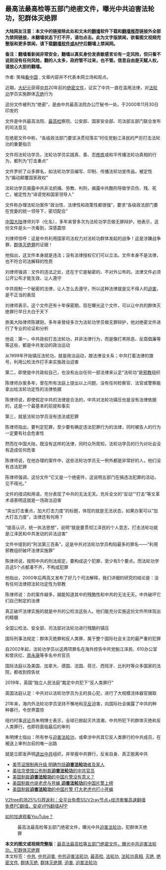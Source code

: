  <h2>最高法最高检等五部门绝密文件，曝光中共迫害法轮功，犯群体灭绝罪</h2> <p class="notice"><b>大陆网友注意：本文中的链接除此处和文末的<a href="https://github.com/bannedbook/fanqiang" >翻墙</a>软件下载和<a href="https://github.com/killgcd/justmysocks/blob/master/README.md">翻墙推荐</a>链接外全部为禁网链接，未翻墙状态下打不开，请勿点击。此为文字版禁闻，欲看图文视频完整版和更多禁闻，请下载<a href="https://github.com/bannedbook/fanqiang">翻墙软件或APP</a>后翻墙上禁闻网。</p><p>备注：翻墙看新闻非常安全，翻墙以真实身份发表敏感言论有一定风险，但只看不说则没有任何风险，翻的人太多，政府管不过来，也不管。信息自由是天赋人权，请放心大胆的翻墙。</b></p>  <div class="entry"> <p>作者: 笑梅<span class='wp_keywordlink_affiliate'><a href="https://www.secretchina.com/" title="看中国" target="_blank">看中国</a></span> , 文章内容并不代表本网立场和观点。</p> <figure></figure> <p>近期，<span class='wp_keywordlink_affiliate'><a href="http://www.epochtimes.com/" title="大纪元" target="_blank">大纪元</a></span>获得<a href="https://www.bannedbook.org/bnews/tag/%e4%b8%ad%e5%85%b1/" class="st_tag internal_tag" rel="tag" title="标签 中共 下的日志">中共</a>20年前的<a href="https://www.bannedbook.org/bnews/tag/%e7%bb%9d%e5%af%86%e6%96%87%e4%bb%b6/" class="st_tag internal_tag" rel="tag" title="标签 绝密文件 下的日志">绝密文件</a>，证实了中共一直在滥用法律，对<a href="https://www.bannedbook.org/bnews/tag/%e6%b3%95%e8%bd%ae%e5%8a%9f/" class="st_tag internal_tag" rel="tag" title="标签 法轮功 下的日志">法轮功</a>学员实施群体<a href="https://www.bannedbook.org/bnews/tag/%E7%81%AD%E7%BB%9D/" class="st_tag internal_tag" rel="tag" title="标签 灭绝 下的日志">灭绝</a>行为</p> <p>这份文件被列为“绝密”，是由中共最高法院办公厅秘书一处，于2000年11月30日印发的</p> <p>文件是中共最高法院、<a href="https://www.bannedbook.org/bnews/tag/%E6%9C%80%E9%AB%98%E6%A3%80/" class="st_tag internal_tag" rel="tag" title="标签 最高检 下的日志">最高检</a>察院、公安部、国家安全部、司法部五部门联合发布的司法意见</p> <p>在绝密文件中称，“各级政法部门要坚决贯彻落实”时任党魁江泽民的严厉打击法轮功的重要指示</p> <p>文件将法轮功学员，法轮功学员实践真、善、忍<span class='wp_keywordlink'><a href="https://www.qi-gong.me/" title="气功修炼网" target="_blank">修炼</a></span>或和平传播法轮功真相的行为，都列为“打击重点”</p> <p>文件罗织了众多罪名，如法轮功学员编写、印制、传播法轮功宣传品，被定性为“煽动颠覆国家政权”</p> <p>法轮功学员揭露中共非法抓捕、劳教、判刑，揭露中共酷刑导致学员伤、残、死亡，被定性为“诽谤党和国家领导人” </p> <p>文件称办理法轮功案件“政治性、法律性和政策性都很强”，要求“各级政法部门要在党委的统一领导下，密切配合”</p> <p><span class='wp_keywordlink_affiliate'><a href="https://www.bannedbook.org/" title="中国" target="_blank">中国</a></span><span class='wp_keywordlink_affiliate'><a href="https://www.bannedbook.org/" title="大陆" target="_blank">大陆</a></span>律师刘平（化名），多年来曾多次为法轮功学员做无罪辩护，他表示，这份文件是头一次看到，深感震惊</p> <p>刘律师惊呼：这是中共利用国家司法权力对法轮功群体发起的战争！这是涉嫌战争罪，<a href="https://www.bannedbook.org/bnews/tag/%E7%BE%A4%E4%BD%93%E7%81%AD%E7%BB%9D%E7%BD%AA/" class="st_tag internal_tag" rel="tag" title="标签 群体灭绝罪 下的日志">群体灭绝罪</a>的证据！</p>  <p>他指出，这文件本身就是违法；没有法律授权它们可以立法。文件本身不是法律，也不符合司法解释的性质</p> <p>刘律师强调：文件的违法之处，还在于它是秘密的、不对外公布的。法律文件必须公开公布才能生效、让人遵守</p> <p>中共炮制一个秘密的法律，让人怎么去遵守，所以这种法律就是见不得人的<a href="https://www.bannedbook.org/bnews/tag/%e8%bf%ab%e5%ae%b3/" class="st_tag internal_tag" rel="tag" title="标签 迫害 下的日志">迫害</a>，是不正当的表现</p> <p>刘律师表示，这个文件还有十年保密期，现在曝光这个文件，可以让中共的群体灭绝罪行早日大白于天下</p> <p>旅美大陆律师陈建刚，多年来曾经多次为法轮功学员做无罪辩护，他对绝密文件进行了专业的论证和分析</p> <p>他说：第一，中共政权打击法轮功，并非法律行为，而是像打黑除恶、反腐倡廉等等这些，都是中共发动的政治运动</p> <p>从1999年开始镇压法轮功，就是政治运动，跟法律没关系；中共打着法律的旗号，利用公检法作打手来实施政治迫害</p> <p>第二，即使是中共政权自己，也没有出台任何一部法律来认定“法轮功”是<span class='wp_keywordlink'><a href="https://www.bannedbook.org/forum11/topic281.html" title="禁片：评中国共产党的邪教本质" target="_blank">邪教</a></span>组织</p> <p>陈律师办案多年，曾在所有法庭上提出以上问题，没有任何检察官、法官或警察能拿出给法轮功定性的法律依据</p> <p>陈律师说，即使假定中共的法律是合法的，中共对法轮功镇压也是没有法律依据的，这是一个最基本的前提和事实</p> <p>第三，就是法轮功学员没有违法或犯罪</p>  <p>陈律师指出，要判定犯罪，至少要有确定违法犯罪行为的法律，同时被告人的行为一定要有社会危害性</p> <p>然而在中国大陆，既没有这样的法律，同时众所周知，法轮功学员的行为对社会没有造成任何危害</p> <p>陈律师说，在他办理的案件中，这些法轮功学员无一例外都是非常好的人，他们没有违法犯罪</p> <p>陈律师强调，这份文件“它又是一个绝密件，这说明五部门在搞违法犯罪的活动，见不得光。”</p> <p>文件的措词和用语，充分表现了中共的无法无天。充斥全文的“反动”“打击”等文革术语表明这就是一场政治迫害</p> <p>“突出打击重点，加大打击力度”的标题，体现的就是无法状态，如果办案可以“加大打击力度”，法律还有何用？</p> <p>“提高认识，统一执法思想”，说明“就是要贯彻江泽民的个人意志，打击法轮功就是江泽民和中共发动的非法迫害”</p> <p>文件中提到的“刑法第三百条”，这是中共对法轮功学员构陷最多的罪名——“利用邪教组织破坏法律实施罪”</p> <p>陈律师说，按照中共的刑法规定，要构成这个犯罪，至少有5个要点。而法轮功学员这5个点都凑不齐，不构成犯罪</p> <p>他指出，2000年后两高又发布了好几个司法解释，我们详细的研究的结论是：没有任何法律把法轮功定性为邪教</p> <p>陈律师说：办的案件越多，越能知道其中的残酷性和中共的无法无天。中共破坏它们自己制定的法律</p>  <p>真正破坏法律实施的就是中共的公检法这些人。他们能充分实施这份文件所体现出的精髓</p> <p>全国公检法、安全部、司法部对法轮功进行残酷的镇压</p> <p>国际刑事法规定：群体灭绝罪和反人类罪，属于整个国际社会关注的最严重的犯罪</p> <p>自2002年起，法轮功学员以这两项罪名在海外控告中共党魁江泽民、610办公室和曾庆红、<span class='wp_keywordlink'><a href="https://www.bannedbook.org/forum2/topic2891.html" title="《周永康其人》《周永康传》" target="_blank">周永康</a></span>等多名中共官员</p> <p>国际法庭以及美国、加拿大、德国、法国、荷兰、西班牙、比利时等众多国家的法院，都收到控告状</p> <p>2019年，英国“独立人民法庭”裁定中共犯下“反人类罪行”</p> <p>英国法庭认定：中共对以法轮功学员为主的良心犯，进行了大规模活体器官摘取</p> <p>21年来，海内外法轮功学员坚持不懈地和<span class='wp_keywordlink'><a href="https://www.bannedbook.org/forum11/topic332.html" title="禁片：平反的把戏" target="_blank">平反</a></span>迫害，向国际社会揭露了中共的种种暴行，令世界震惊</p> <p>纽约时事<span class='wp_keywordlink_affiliate'><a href="https://www.bannedbook.org/bnews/comments/" title="新闻评论" target="_blank">评论</a></span>员朱明博士表示，全球已掀起灭共浪潮，中共所犯下的群体灭绝和反人类罪行，也即将面临最后的审判</p> <p>朱明博士指出：所有参与<span class='wp_keywordlink'><a href="https://www.bannedbook.org/forum11/topic278.html" title="评江泽民与中共相互利用迫害法轮功" target="_blank">迫害法轮功</a></span>，或牵涉中共其它反人类罪行的中共成员，在被送上审判台前的唯一出路</p> <p>就是立即发声明<span class='wp_keywordlink'><a href="http://tuidang.epochtimes.com/" title="退出中共" target="_blank">退出中共</a></span>组织，并举报中共罪行，反省自身、真正脱离中共</p>  <ul class='op-related-articles' title='相关阅读'> <li><a href='https://www.bannedbook.org/bnews/comments/20201225/1454430.html' target='_blank'>美签证限制再升级 明确包括<b>迫害法轮功</b>者及家人</a></li> <li><a href='https://www.bannedbook.org/bnews/cbnews/20201224/1453980.html' target='_blank'>美驻京使馆公布制裁<b>迫害法轮功</b>的中共官员</a></li> <li><a href='https://www.bannedbook.org/bnews/comments/20201219/1451074.html' target='_blank'>美国制裁<b>迫害法轮功</b>的中国片警没有意义？</a></li> <li><a href='https://www.bannedbook.org/bnews/worldnews/usa/20201218/1450538.html' target='_blank'>美国制裁也提老虎与苍蝇 <b>迫害法轮功</b>的中国片警上榜</a></li> <li><a href='https://www.bannedbook.org/bnews/headline/20201218/1450438.html' target='_blank'>美国制裁<b>迫害法轮功</b>的中国片警 打大老虎也打小苍蝇</a></li> </ul> <p class="texttj"> <a href="https://github.com/bannedbook/fanqiang/wiki/V2ray%E6%9C%BA%E5%9C%BA" target="_blank">V2free机场25%引荐返利：全平台免费SS/V2ray节点+经济套餐高速翻墙</a><br/> <a href="https://github.com/bannedbook/fanqiang/wiki/%E7%A6%81%E9%97%BB%E7%BD%91%E5%AE%89%E5%8D%93%E7%BF%BB%E5%A2%99%E6%96%B0%E9%97%BBAPP" target="_blank">免费PC翻墙、安卓VPN翻墙APP</a></p><p><a href='https://www.bannedbook.org/bnews/topimagenews/20180409/925596.html' target='_blank'>如何加速观看YouTube？ </a></p> <figure class='op-interactive'><figcaption>最高法最高检等五部门绝密文件，曝光中共<a href="https://www.bannedbook.org/bnews/tag/%e8%bf%ab%e5%ae%b3%e6%b3%95%e8%bd%ae%e5%8a%9f/" class="st_tag internal_tag" rel="tag" title="标签 迫害法轮功 下的日志">迫害法轮功</a>，犯群体灭绝罪</figcaption></figure> </p><a name='sharetosocial'></a>       <div><b>本文的图文或视频完整版</b>：<a href='https://www.bannedbook.org/bnews/comments/20201229/1457103.html'>最高法最高检等五部门绝密文件，曝光中共迫害法轮功，犯群体灭绝罪</a></div>  </div><!--END ENTRY--> <div class="postfooter"> <div>本文标签：<a href="https://www.bannedbook.org/bnews/tag/%e4%b8%ad%e5%85%b1/" rel="tag">中共</a>, <a href="https://www.bannedbook.org/bnews/tag/%E4%B8%AD%E5%85%B1%E8%BF%AB%E5%AE%B3/" rel="tag">中共迫害</a>, <a href="https://www.bannedbook.org/bnews/tag/%E4%B8%AD%E5%85%B1%E8%BF%AB%E5%AE%B3%E6%B3%95%E8%BD%AE%E5%8A%9F/" rel="tag">中共迫害法轮功</a>, <a href="https://www.bannedbook.org/bnews/tag/%E6%9C%80%E9%AB%98%E6%A3%80/" rel="tag">最高检</a>, <a href="https://www.bannedbook.org/bnews/tag/%e6%b3%95%e8%bd%ae%e5%8a%9f/" rel="tag">法轮功</a>, <a href="https://www.bannedbook.org/bnews/tag/%e6%b3%95%e8%bd%ae%e5%8a%9f%e7%9c%9f%e7%9b%b8/" rel="tag">法轮功真相</a>, <a href="https://www.bannedbook.org/bnews/tag/%E7%81%AD%E7%BB%9D/" rel="tag">灭绝</a>, <a href="https://www.bannedbook.org/bnews/tag/%e7%bb%9d%e5%af%86%e6%96%87%e4%bb%b6/" rel="tag">绝密文件</a>, <a href="https://www.bannedbook.org/bnews/tag/%E7%BE%A4%E4%BD%93%E7%81%AD%E7%BB%9D/" rel="tag">群体灭绝</a>, <a href="https://www.bannedbook.org/bnews/tag/%E7%BE%A4%E4%BD%93%E7%81%AD%E7%BB%9D%E7%BD%AA/" rel="tag">群体灭绝罪</a>, <a href="https://www.bannedbook.org/bnews/tag/%e8%bf%ab%e5%ae%b3/" rel="tag">迫害</a>, <a href="https://www.bannedbook.org/bnews/tag/%e8%bf%ab%e5%ae%b3%e6%b3%95%e8%bd%ae%e5%8a%9f/" rel="tag">迫害法轮功</a></div>  </div><!--END POSTFOOTER--> 